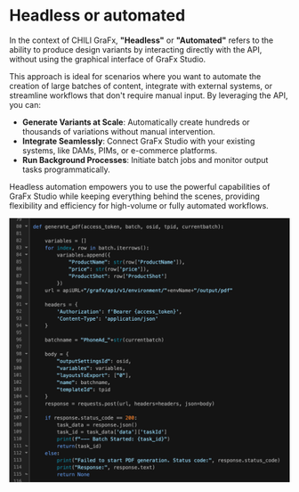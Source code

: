 # Headless or automated

In the context of CHILI GraFx, **"Headless"** or **"Automated"** refers to the ability to produce design variants by interacting directly with the API, without using the graphical interface of GraFx Studio.

This approach is ideal for scenarios where you want to automate the creation of large batches of content, integrate with external systems, or streamline workflows that don't require manual input. By leveraging the API, you can:

- **Generate Variants at Scale**: Automatically create hundreds or thousands of variations without manual intervention.
- **Integrate Seamlessly**: Connect GraFx Studio with your existing systems, like DAMs, PIMs, or e-commerce platforms.
- **Run Background Processes**: Initiate batch jobs and monitor output tasks programmatically.

Headless automation empowers you to use the powerful capabilities of GraFx Studio while keeping everything behind the scenes, providing flexibility and efficiency for high-volume or fully automated workflows.

![screenshot-full](code.png)